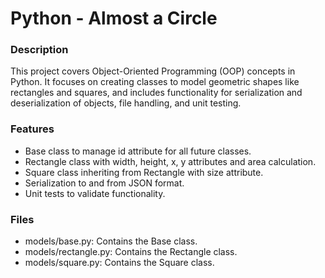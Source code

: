 # Python - Almost a Circle
### Description
This project covers Object-Oriented Programming (OOP) concepts in Python. It focuses on creating classes to model geometric shapes like rectangles and squares, and includes functionality for serialization and deserialization of objects, file handling, and unit testing.

### Features
* Base class to manage id attribute for all future classes.
* Rectangle class with width, height, x, y attributes and area calculation.
* Square class inheriting from Rectangle with size attribute.
* Serialization to and from JSON format.
* Unit tests to validate functionality.

### Files
+ models/base.py: Contains the Base class.
+ models/rectangle.py: Contains the Rectangle class.
+ models/square.py: Contains the Square class.